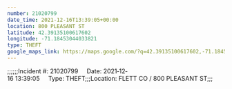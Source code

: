 ```yaml
---
number: 21020799
date_time: 2021-12-16T13:39:05+00:00
location: 800 PLEASANT ST
latitude: 42.39135100617602
longitude: -71.18453044033821
type: THEFT
google_maps_link: https://maps.google.com/?q=42.39135100617602,-71.18453044033821
---
```


;;;;;;Incident #: 21020799     Date: 2021‐12‐16 13:39:05     Type: THEFT;;;Location: FLETT CO / 800 PLEASANT ST;;;
